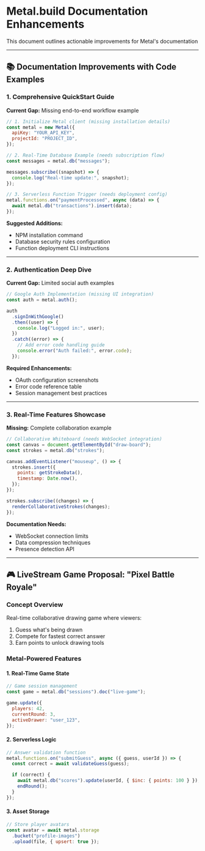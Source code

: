 # Metal.build Documentation Enhancements

This document outlines actionable improvements for Metal's documentation

---

## 📚 Documentation Improvements with Code Examples

### 1. Comprehensive QuickStart Guide

**Current Gap:** Missing end-to-end workflow example

```javascript
// 1. Initialize Metal client (missing installation details)
const metal = new Metal({
  apiKey: "YOUR_API_KEY",
  projectId: "PROJECT_ID",
});

// 2. Real-Time Database Example (needs subscription flow)
const messages = metal.db("messages");

messages.subscribe((snapshot) => {
  console.log("Real-time update:", snapshot);
});

// 3. Serverless Function Trigger (needs deployment config)
metal.functions.on("paymentProcessed", async (data) => {
  await metal.db("transactions").insert(data);
});
```

**Suggested Additions:**

- NPM installation command
- Database security rules configuration
- Function deployment CLI instructions

---

### 2. Authentication Deep Dive

**Current Gap:** Limited social auth examples

```javascript
// Google Auth Implementation (missing UI integration)
const auth = metal.auth();

auth
  .signInWithGoogle()
  .then((user) => {
    console.log("Logged in:", user);
  })
  .catch((error) => {
    // Add error code handling guide
    console.error("Auth failed:", error.code);
  });
```

**Required Enhancements:**

- OAuth configuration screenshots
- Error code reference table
- Session management best practices

---

### 3. Real-Time Features Showcase

**Missing:** Complete collaboration example

```javascript
// Collaborative Whiteboard (needs WebSocket integration)
const canvas = document.getElementById("draw-board");
const strokes = metal.db("strokes");

canvas.addEventListener("mouseup", () => {
  strokes.insert({
    points: getStrokeData(),
    timestamp: Date.now(),
  });
});

strokes.subscribe((changes) => {
  renderCollaborativeStrokes(changes);
});
```

**Documentation Needs:**

- WebSocket connection limits
- Data compression techniques
- Presence detection API

---

## 🎮 LiveStream Game Proposal: "Pixel Battle Royale"

### Concept Overview

Real-time collaborative drawing game where viewers:

1. Guess what's being drawn
2. Compete for fastest correct answer
3. Earn points to unlock drawing tools

### Metal-Powered Features

#### 1. Real-Time Game State

```javascript
// Game session management
const game = metal.db("sessions").doc("live-game");

game.update({
  players: 42,
  currentRound: 3,
  activeDrawer: "user_123",
});
```

#### 2. Serverless Logic

```javascript
// Answer validation function
metal.functions.on("submitGuess", async ({ guess, userId }) => {
  const correct = await validateGuess(guess);

  if (correct) {
    await metal.db("scores").update(userId, { $inc: { points: 100 } });
    endRound();
  }
});
```

#### 3. Asset Storage

```javascript
// Store player avatars
const avatar = await metal.storage
  .bucket("profile-images")
  .upload(file, { upsert: true });
```

